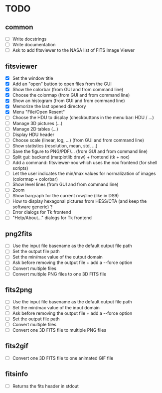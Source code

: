 # TODO

## common

- [ ] Write docstrings
- [ ] Write documentation
- [ ] Ask to add fitsviewer to the NASA list of FITS Image Viewer

## fitsviewer

- [x] Set the window title
- [x] Add an "open" button to open files from the GUI
- [x] Show the colorbar (from GUI and from command line)
- [x] Choose the colormap (from GUI and from command line)
- [x] Show an histogram (from GUI and from command line)
- [x] Memorize the last opened directory
- [x] Menu "File/Open Resent"
- [ ] Choose the HDU to display (checkbuttons in the menu bar: HDU / ...)
- [ ] Manage 3D pictures (...)
- [ ] Manage 2D tables (...)
- [ ] Display HDU header
- [ ] Choose scale (linear, log, ...) (from GUI and from command line)
- [ ] Show statistics (resolution, mean, std, ...)
- [ ] Save the figure to PNG/PDF/... (from GUI and from command line)
- [ ] Split gui: backend (matplotlib draw) + frontend (tk + nox)
- [ ] Add a command: fitsviewer-nox which uses the nox frontend (for shell scripts)
- [ ] Let the user indicates the min/max values for normalization of images (colormap + colorbar)
- [ ] Show level lines (from GUI and from command line)
- [ ] Zoom
- [ ] Show bargraph for the current row/line (like in DS9)
- [ ] How to display hexagonal pictures from HESS/CTA (and keep the software generic) ?
- [ ] Error dialogs for Tk frontend
- [ ] "Help/About..." dialogs for Tk frontend

## png2fits

- [ ] Use the input file basename as the default output file path
- [ ] Set the output file path
- [ ] Set the min/max value of the output domain
- [ ] Ask before removing the output file + add a --force option
- [ ] Convert multiple files
- [ ] Convert multiple PNG files to one 3D FITS file

## fits2png

- [ ] Use the input file basename as the default output file path
- [ ] Set the min/max value of the input domain
- [ ] Ask before removing the output file + add a --force option
- [ ] Set the output file path
- [ ] Convert multiple files
- [ ] Convert one 3D FITS file to multiple PNG files

## fits2gif

- [ ] Convert one 3D FITS file to one animated GIF file

## fitsinfo

- [ ] Returns the fits header in stdout
